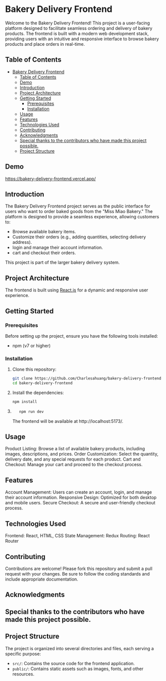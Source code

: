 # Bakery Delivery Frontend

Welcome to the Bakery Delivery Frontend! This project is a user-facing platform designed to facilitate seamless ordering and delivery of bakery products. The frontend is built with a modern web development stack, providing users with an intuitive and responsive interface to browse bakery products and place orders in real-time.

## Table of Contents

- [Bakery Delivery Frontend](#bakery-delivery-frontend)
  - [Table of Contents](#table-of-contents)
  - [Demo](#demo)
  - [Introduction](#introduction)
  - [Project Architecture](#project-architecture)
  - [Getting Started](#getting-started)
    - [Prerequisites](#prerequisites)
    - [Installation](#installation)
  - [Usage](#usage)
  - [Features](#features)
  - [Technologies Used](#technologies-used)
  - [Contributing](#contributing)
  - [Acknowledgments](#acknowledgments)
  - [Special thanks to the contributors who have made this project possible.](#special-thanks-to-the-contributors-who-have-made-this-project-possible)
  - [Project Structure](#project-structure)

## Demo

https://bakery-delivery-frontend.vercel.app/

## Introduction

The Bakery Delivery Frontend project serves as the public interface for users who want to order baked goods from the "Miss Miao Bakery." The platform is designed to provide a seamless experience, allowing customers to:

- Browse available bakery items.
- Customize their orders (e.g., adding quantities, selecting delivery address).
- login and manage their account information.
- cart and checkout their orders.

This project is part of the larger bakery delivery system.

## Project Architecture

The frontend is built using [React.js](https://reactjs.org/) for a dynamic and responsive user experience.

## Getting Started

### Prerequisites

Before setting up the project, ensure you have the following tools installed:

- npm (v7 or higher)

### Installation

1. Clone this repository:

   ```bash
   git clone https://github.com/Charlesahuang/bakery-delivery-frontend.git
   cd bakery-delivery-frontend
   ```

2. Install the dependencies:

   ```bash
   npm install
   ```

3. ```bash
      npm run dev
   ```
   The frontend will be available at http://localhost:5173/.

## Usage

Product Listing: Browse a list of available bakery products, including images, descriptions, and prices.
Order Customization: Select the quantity, delivery date, and any special requests for each product.
Cart and Checkout: Manage your cart and proceed to the checkout process.

## Features

Account Management: Users can create an account, login, and manage their account information.
Responsive Design: Optimized for both desktop and mobile users.
Secure Checkout: A secure and user-friendly checkout process.

## Technologies Used

Frontend: React, HTML, CSS
State Management: Redux
Routing: React Router

## Contributing

Contributions are welcome! Please fork this repository and submit a pull request with your changes. Be sure to follow the coding standards and include appropriate documentation.

## Acknowledgments

## Special thanks to the contributors who have made this project possible.

## Project Structure

The project is organized into several directories and files, each serving a specific purpose:

- `src/`: Contains the source code for the frontend application.
- `public/`: Contains static assets such as images, fonts, and other resources.
